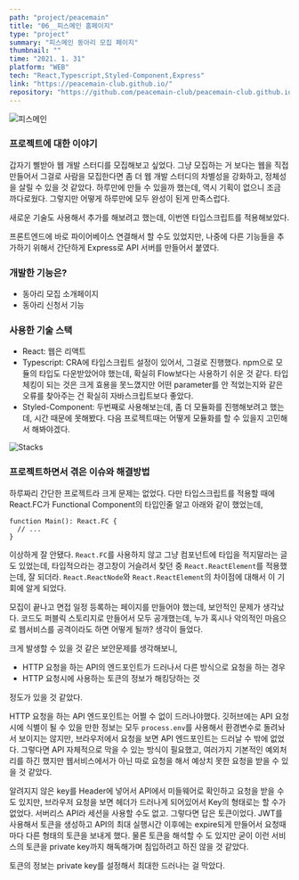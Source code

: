 ```yaml
---
path: "project/peacemain"
title: "06__피스메인 홈페이지"
type: "project"
summary: "피스메인 동아리 모집 페이지"
thumbnail: ""
time: "2021. 1. 31"
platform: "WEB"
tech: "React,Typescript,Styled-Component,Express"
link: "https://peacemain-club.github.io/"
repository: "https://github.com/peacemain-club/peacemain-club.github.io"
---
```

![피스메인](https://drive.google.com/uc?export=download&id=1Js4LlgVg3UEZUJdK-P57ef2RfyV0K69b)

### 프로젝트에 대한 이야기
갑자기 삘받아 웹 개발 스터디를 모집해보고 싶었다. 그냥 모집하는 거 보다는 웹을 직접 만들어서 그걸로 사람을 모집한다면 좀 더 웹 개발 스터디의 차별성을 강화하고, 정체성을 살릴 수 있을 것 같았다.
하루만에 만들 수 있을까 했는데, 역시 기획이 없으니 조금 까다로웠다. 그렇지만 어떻게 하루만에 모두 완성이 된게 만족스럽다.

새로운 기술도 사용해서 추가를 해보려고 했는데, 이번엔 타입스크립트를 적용해보았다.

프론트엔드에 바로 파이어베이스 연결해서 할 수도 있었지만, 나중에 다른 기능들을 추가하기 위해서 간단하게 Express로 API 서버를 만들어서 붙였다.

### 개발한 기능은?
* 동아리 모집 소개페이지
* 동아리 신청서 기능

### 사용한 기술 스택
* React: 웹은 리액트
* Typescript: CRA에 타입스크립트 설정이 있어서, 그걸로 진행했다. npm으로 모듈의 타입도 다운받았어야 했는데, 확실히 Flow보다는 사용하기 쉬운 것 같다. 타입 체킹이 되는 것은 크게 효용을 못느꼈지만 어떤 parameter를 안 적었는지와 같은 오류를 찾아주는 건 확실히 자바스크립트보다 좋았다.
* Styled-Component: 두번째로 사용해보는데, 좀 더 모듈화를 진행해보려고 했는데, 시간 때문에 못해봤다. 다음 프로젝트때는 어떻게 모듈화를 할 수 있을지 고민해서 해봐야겠다.

![Stacks](https://user-images.githubusercontent.com/35324795/114304152-9fedb280-9b0c-11eb-81fc-815ccf85b928.png)

### 프로젝트하면서 겪은 이슈와 해결방법
하루짜리 간단한 프로젝트라 크게 문제는 없었다. 다만 타입스크립트를 적용할 때에 React.FC가 Functional Component의 타입인줄 알고 아래와 같이 했었는데,
```tsx
function Main(): React.FC {
  // ...
}

```
이상하게 잘 안됐다. `React.FC`를 사용하지 않고 그냥 컴포넌트에 타입을 적지말라는 글도 있었는데, 타입적으라는 경고창이 거슬려서 찾던 중 `React.ReactElement`를 적용했는데, 잘 되더라.
`React.ReactNode`와 `React.ReactElement`의 차이점에 대해서 이 기회에 알게 되었다.

모집이 끝나고 면접 일정 등록하는 페이지를 만들어야 했는데, 보안적인 문제가 생각났다. 코드도 퍼블릭 스토리지로 만들어서 모두 공개했는데, 누가 혹시나 악의적인 마음으로 웹서비스를 공격이라도 하면 어떻게 될까? 생각이 들었다.

크게 발생할 수 있을 것 같은 보안문제를 생각해보니,

* HTTP 요청을 하는 API의 엔드포인트가 드러나서 다른 방식으로 요청을 하는 경우
* HTTP 요청시에 사용하는 토큰의 정보가 해킹당하는 것

정도가 있을 것 같았다.

HTTP 요청을 하는 API 엔드포인트는 어쩔 수 없이 드러나야했다. 깃허브에는 API 요청시에 식별이 될 수 있을 만한 정보는 모두 `process.env`를 사용해서 환경변수로 돌려놔서 보이지는 않지만, 브라우저에서 요청을 보면 API 엔드포인트는 드러날 수 밖에 없었다. 그렇다면 API 자체적으로 막을 수 있는 방식이 필요했고, 여러가지 기본적인 예외처리를 하긴 했지만 웹서비스에서가 아닌 따로 요청을 해서 예상치 못한 요청을 받을 수 있을 것 같았다.

알려지지 않은 key를 Header에 넣어서 API에서 미들웨어로 확인하고 요청을 받을 수도 있지만, 브라우저 요청을 보면 헤더가 드러나게 되어있어서 Key의 형태로는 할 수가 없었다. 서버리스 API라 세션을 사용할 수도 없고. 그렇다면 답은 토큰이었다. JWT를 사용해서 토큰을 생성하고 API의 최대 실행시간 이후에는 expire되게 만들어서 요청때 마다 다른 형태의 토큰을 보내게 했다. 물론 토큰을 해석할 수 도 있지만 굳이 이런 서비스의 토큰을 private key까지 해독해가며 침입하려고 하진 않을 것 같았다.

토큰의 정보는 private key를 설정해서 최대한 드러나는 걸 막았다.
